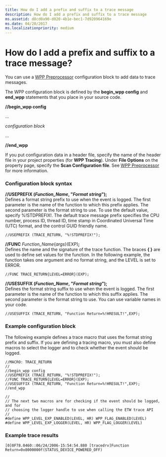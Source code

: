 ```yaml
---
title: How do I add a prefix and suffix to a trace message
description: How do I add a prefix and suffix to a trace message
ms.assetid: d8cd0a90-d020-4b1e-bec1-7d920964169e
ms.date: 04/20/2017
ms.localizationpriority: medium
---
```


# How do I add a prefix and suffix to a trace message?


You can use a [WPP Preprocessor](wpp-preprocessor.md) configuration block to add data to trace messages.

The WPP configuration block is defined by the **begin\_wpp config** and **end\_wpp** statements that you place in your source code.

**//begin\_wpp config**

...

*configuration block*

...

**//end\_wpp**

If you put configuration data in a header file, specify the name of the header file in your project properties (for **WPP Tracing**). Under **File Options** on the property page, specify the **Scan Configuration file**. See [WPP Preprocessor](wpp-preprocessor.md) for more information.

### <span id="configuration_block_syntax"></span><span id="CONFIGURATION_BLOCK_SYNTAX"></span>Configuration block syntax

<span id="__USEPREFIX__Function_Name___Format_string___"></span><span id="__useprefix__function_name___format_string___"></span><span id="__USEPREFIX__FUNCTION_NAME___FORMAT_STRING___"></span>**//USEPREFIX (***Function\_Name***, "***Format string***");**  
Defines a format string prefix to use when the event is logged. The first parameter is the name of the function to which this prefix applies. The second parameter is the format string to use. To use the default value, specify %!STDPREFIX!. The default trace message prefix specifies the CPU number, process ID, thread ID, time stamp in Coordinated Universal Time (UTC) format, and the control GUID friendly name.

```
//USEPREFIX (TRACE_RETURN, "%!STDPREFIX!");
```

<span id="__FUNC_Function_Name_args__EXP__"></span><span id="__func_function_name_args__exp__"></span><span id="__FUNC_FUNCTION_NAME_ARGS__EXP__"></span>**//FUNC** *Function\_Name*{*args*}(EXP)**;**  
Defines the name and the signature of the trace function. The braces **{ }** are used to define set values for the function. In the following example, the function takes one argument and no format string, and the LEVEL is set to ERROR.

```
//FUNC TRACE_RETURN{LEVEL=ERROR}(EXP);
```

<span id="__USESUFFIX__Function_Name___Format_string___"></span><span id="__usesuffix__function_name___format_string___"></span><span id="__USESUFFIX__FUNCTION_NAME___FORMAT_STRING___"></span>**//USESUFFIX (***Function\_Name***, "***Format string***");**  
Defines the format string suffix to use when the event is logged. The first parameter is the name of the function to which this suffix applies. The second parameter is the format string to use. You can use variable names in your code.

```
//USESUFFIX (TRACE_RETURN, "Function Return=%!HRESULT!",EXP);
```

### <span id="example_configuration_block"></span><span id="EXAMPLE_CONFIGURATION_BLOCK"></span>Example configuration block

The following example defines a trace macro that uses the format string prefix and suffix. If you are defining a tracing macro, you must also define macros to select the logger and to check whether the event should be logged.

```
//MACRO: TRACE_RETURN
//
//begin_wpp config
//USEPREFIX (TRACE_RETURN, "%!STDPREFIX!");
//FUNC TRACE_RETURN{LEVEL=ERROR}(EXP);
//USESUFFIX (TRACE_RETURN, "Function Return=%!HRESULT!",EXP);
//end_wpp

//
// The next two macros are for checking if the event should be logged, and for
// choosing the logger handle to use when calling the ETW trace API
//
#define WPP_LEVEL_EXP_ENABLED(LEVEL, HR) WPP_FLAG_ENABLED(LEVEL)
#define WPP_LEVEL_EXP_LOGGER(LEVEL, HR) WPP_FLAG_LOGGER(LEVEL)
```

### <span id="example_trace_results"></span><span id="EXAMPLE_TRACE_RESULTS"></span>Example trace results

```
[0]0F78.0460::06/24/2006-15:54:54.880 [tracedrv]Function Return=0x8000000f(STATUS_DEVICE_POWERED_OFF)
```

 

 





